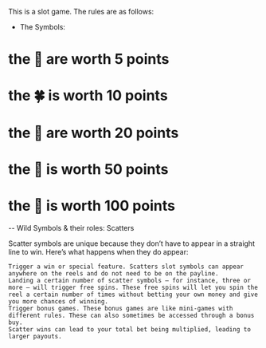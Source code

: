 This is a slot game. The rules are as follows:
- The Symbols:
# the 🍒 are worth 5 points
# the 🍀 is worth 10 points
# the 🔔 are worth 20 points
# the 🍋 is worth 50 points
# the 🥠 is worth 100 points

-- Wild Symbols & their roles:
Scatters  

Scatter symbols are unique because they don’t have to appear in a straight line to win. Here’s what happens when they do appear:  

    Trigger a win or special feature. Scatters slot symbols can appear anywhere on the reels and do not need to be on the payline.   
    Landing a certain number of scatter symbols – for instance, three or more – will trigger free spins. These free spins will let you spin the reel a certain number of times without betting your own money and give you more chances of winning.  
    Trigger bonus games. These bonus games are like mini-games with different rules. These can also sometimes be accessed through a bonus buy.  
    Scatter wins can lead to your total bet being multiplied, leading to larger payouts.  